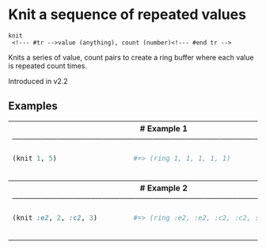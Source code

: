 # Knit a sequence of repeated values

```
knit 
 <!--- #tr -->value (anything), count (number)<!--- #end tr -->
```


Knits a series of value, count pairs to create a ring buffer where each value is repeated count times.

Introduced in v2.2

## Examples

<table class="examples">
<tr>
<th colspan="2" class="even head"># Example 1 ──────────────────────────────────────────────────────</th>
</tr>
<tr>
<td class="even">

```ruby
(knit 1, 5)   



```

</td>
<td class="even">

<!--- #tr -->
```ruby
#=> (ring 1, 1, 1, 1, 1)



```
<!--- #end tr -->

</td>
</tr>
<tr>
<th colspan="2" class="odd head"># Example 2 ──────────────────────────────────────────────────────</th>
</tr>
<tr>
<td class="odd">

```ruby
(knit :e2, 2, :c2, 3)



```

</td>
<td class="odd">

<!--- #tr -->
```ruby
#=> (ring :e2, :e2, :c2, :c2, :c2)



```
<!--- #end tr -->

</td>
</tr>
</table>

